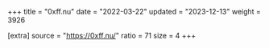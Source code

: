 +++
title = "0xff.nu"
date = "2022-03-22"
updated = "2023-12-13"
weight = 3926

[extra]
source = "https://0xff.nu/"
ratio = 71
size = 4
+++
